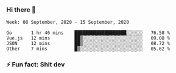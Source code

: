 ### Hi there 👋
<!--START_SECTION:waka-->
```text
Week: 08 September, 2020 - 15 September, 2020

Go       1 hr 46 mins    ███████████████████░░░░░░   76.58 % 
Vue.js   12 mins         ██▒░░░░░░░░░░░░░░░░░░░░░░   09.08 % 
JSON     12 mins         ██▒░░░░░░░░░░░░░░░░░░░░░░   08.72 % 
Other    7 mins          █▒░░░░░░░░░░░░░░░░░░░░░░░   05.62 % 
```
<!--END_SECTION:waka-->
<!--
**TG4LAaron/TG4LAaron** is a ✨ _special_ ✨ repository because its `README.md` (this file) appears on your GitHub profile.

Here are some ideas to get you started:

- 🔭 I’m currently working on ...
- 🌱 I’m currently learning ...
- 👯 I’m looking to collaborate on ...
- 🤔 I’m looking for help with ...
- 💬 Ask me about ...
- 📫 How to reach me: ...
- 😄 Pronouns: ...
- ⚡ Fun fact: ...
-->
### ⚡ Fun fact: Shit dev

